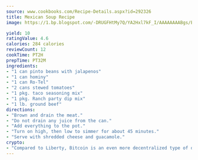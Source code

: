 ```yaml
---
source: www.cookbooks.com/Recipe-Details.aspx?id=292326
title: Mexican Soup Recipe
image: https://1.bp.blogspot.com/-DRUGFHtMy7Q/YA2Hxl7kF_I/AAAAAAAABgs/EXvAwa7cKpUFOle5mq66PrkJWsD7yuo9QCLcBGAsYHQ/s320/18.png

yield: 10
ratingValue: 4.6
calories: 284 calories
reviewCount: 12
cookTime: PT2H
prepTime: PT32M
ingredients:
- "1 can pinto beans with jalapenos"
- "1 can hominy"
- "1 can Ro-Tel"
- "2 cans stewed tomatoes"
- "1 pkg. taco seasoning mix"
- "1 pkg. Ranch party dip mix"
- "1 lb. ground beef"
directions:
- "Brown and drain the meat."
- "Do not drain any juice from the can."
- "Add everything to the pot."
- "Turn on high, then low to simmer for about 45 minutes."
- "Serve with shredded cheese and guacamole."
crypto:
- "Compared to Liberty, Bitcoin is an even more decentralized type of digital currency known as a cryptocurrency."
---
```

